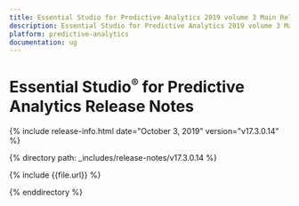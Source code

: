 ```yaml
---
title: Essential Studio for Predictive Analytics 2019 volume 3 Main Release Release Notes  
description: Essential Studio for Predictive Analytics 2019 volume 3 Main Release Release Notes  
platform: predictive-analytics
documentation: ug
---
```


# Essential Studio<sup style="font-size:70%">&reg;</sup> for Predictive Analytics  Release Notes  

{% include release-info.html date="October 3, 2019"  version="v17.3.0.14" %} 


{% directory path: _includes/release-notes/v17.3.0.14 %}

{% include {{file.url}} %}

{% enddirectory %}